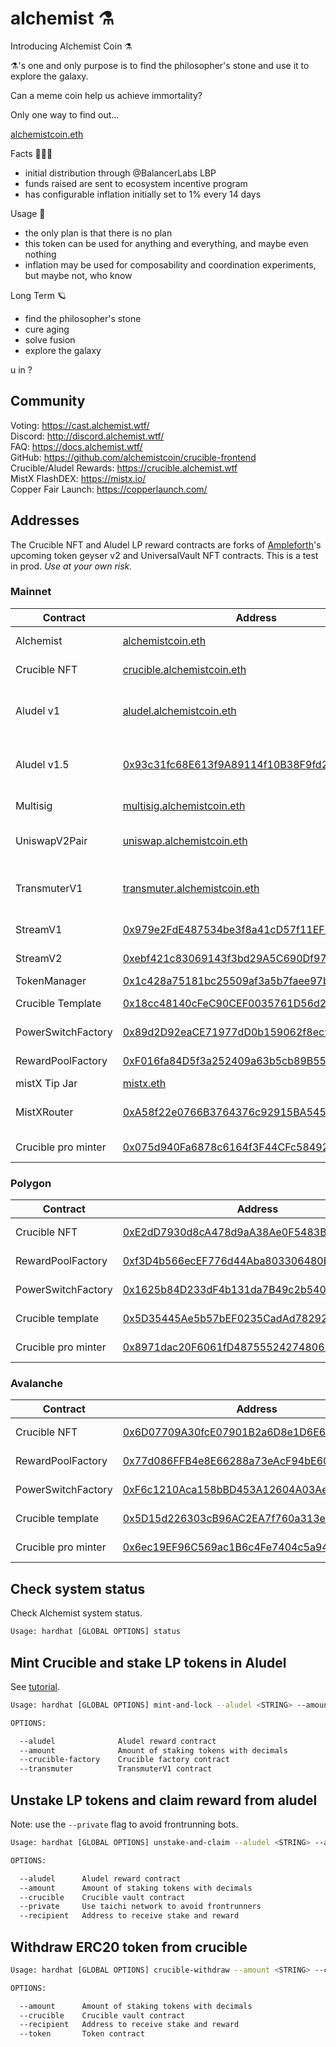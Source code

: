 # alchemist ⚗️

Introducing Alchemist Coin ⚗️

⚗️'s one and only purpose is to find the philosopher's stone and use it to explore the galaxy.

Can a meme coin help us achieve immortality?

Only one way to find out...

[alchemistcoin.eth](https://etherscan.io/token/0x88acdd2a6425c3faae4bc9650fd7e27e0bebb7ab)

Facts 🧝🏽‍♀️

- initial distribution through @BalancerLabs LBP
- funds raised are sent to ecosystem incentive program
- has configurable inflation initially set to 1% every 14 days

Usage 🧪

- the only plan is that there is no plan
- this token can be used for anything and everything, and maybe even nothing
- inflation may be used for composability and coordination experiments, but maybe not, who know

Long Term 🪐

- find the philosopher's stone
- cure aging
- solve fusion
- explore the galaxy

u in ?

## Community

Voting: https://cast.alchemist.wtf/  
Discord: http://discord.alchemist.wtf/  
FAQ: https://docs.alchemist.wtf/  
GitHub: https://github.com/alchemistcoin/crucible-frontend  
Crucible/Aludel Rewards: https://crucible.alchemist.wtf  
MistX FlashDEX: https://mistx.io/  
Copper Fair Launch: https://copperlaunch.com/

## Addresses

The Crucible NFT and Aludel LP reward contracts are forks of [Ampleforth](https://github.com/ampleforth)'s upcoming token geyser v2 and UniversalVault NFT contracts. This is a test in prod. _Use at your own risk._

### Mainnet

| Contract           | Address                                                                                                               | Description                                            |
| ------------------ | --------------------------------------------------------------------------------------------------------------------- | ------------------------------------------------------ |
| Alchemist          | [alchemistcoin.eth](https://etherscan.io/address/alchemistcoin.eth)                                                   | ERC20 token                                            |
| Crucible NFT       | [crucible.alchemistcoin.eth](https://etherscan.io/address/crucible.alchemistcoin.eth)                                 | crucible nft contract                                  |
| Aludel v1          | [aludel.alchemistcoin.eth](https://etherscan.io/address/aludel.alchemistcoin.eth)                                     | ⚗️/WETH LP (Uniswap v2) reward program                  |
| Aludel v1.5        | [0x93c31fc68E613f9A89114f10B38F9fd2EA5de6BC](https://etherscan.io/address/0x93c31fc68E613f9A89114f10B38F9fd2EA5de6BC) | ⚗️/WETH LP (Uniswap v2) reward program                  |
| Multisig           | [multisig.alchemistcoin.eth](https://etherscan.io/address/multisig.alchemistcoin.eth)                                 | community multisig                                     |
| UniswapV2Pair      | [uniswap.alchemistcoin.eth](https://etherscan.io/address/uniswap.alchemistcoin.eth)                                   | [⚗️/WETH uniswap pair](https://lp.mist.alchemist.wtf/)  |
| TransmuterV1       | [transmuter.alchemistcoin.eth](https://etherscan.io/address/transmuter.alchemistcoin.eth)                             | router contract for batched transactions               |
| StreamV1           | [0x979e2FdE487534be3f8a41cD57f11EF9E71cDC1A](https://etherscan.io/address/0x979e2FdE487534be3f8a41cD57f11EF9E71cDC1A) | inflation streaming                                    |
| StreamV2           | [0xebf421c83069143f3bd29A5C690Df97CC261E49c](https://etherscan.io/address/0xebf421c83069143f3bd29A5C690Df97CC261E49c) | inflation streaming                                    |
| TokenManager       | [0x1c428a75181bc25509af3a5b7faee97b4b6d3562](https://etherscan.io/address/0x1c428a75181bc25509af3a5b7faee97b4b6d3562) | treasury                                               |
| Crucible Template  | [0x18cc48140cFeC90CEF0035761D56d2d0ff3a110f](https://etherscan.io/address/0x18cc48140cFeC90CEF0035761D56d2d0ff3a110f) | crucible nft template                                  |
| PowerSwitchFactory | [0x89d2D92eaCE71977dD0b159062f8ec90EA64fc24](https://etherscan.io/address/0x89d2D92eaCE71977dD0b159062f8ec90EA64fc24) | factory contract                                       |
| RewardPoolFactory  | [0xF016fa84D5f3a252409a63b5cb89B555A0d27Ccf](https://etherscan.io/address/0xF016fa84D5f3a252409a63b5cb89B555A0d27Ccf) | factory contract                                       |
| mistX Tip Jar      | [mistx.eth](https://etherscan.io/address/mistx.eth)                                                                   | mistX tip jar                                          |
| MistXRouter        | [0xA58f22e0766B3764376c92915BA545d583c19DBc](https://etherscan.io/address/0xA58f22e0766B3764376c92915BA545d583c19DBc) | mistX transaction router                               |
| Crucible pro minter| [0x075d940Fa6878c6164f3F44CFc584923c4F5654C](https://etherscan.io/address/0x075d940Fa6878c6164f3F44CFc584923c4F5654C) | crucible pro minter                                    |

### Polygon
| Contract           | Address                                                                                                                 | Description                                          |
| ------------------ | ----------------------------------------------------------------------------------------------------------------------- | ---------------------------------------------------- |
| Crucible NFT       | [0xE2dD7930d8cA478d9aA38Ae0F5483B8A3B331C40](https://polygonscan.com/address/0xE2dD7930d8cA478d9aA38Ae0F5483B8A3B331C40)| crucible nft contract                                |
| RewardPoolFactory  | [0xf3D4b566ecEF776d44Aba803306480Ef634CB1Da](https://polygonscan.com/address/0xf3D4b566ecEF776d44Aba803306480Ef634CB1Da)| factory contract                                     |
| PowerSwitchFactory | [0x1625b84D233dF4b131da7B49c2b540890aBA0E96](https://polygonscan.com/address/0x1625b84D233dF4b131da7B49c2b540890aBA0E96)| factory contract                                     |
| Crucible template  | [0x5D35445Ae5b57bEF0235CadAd78292F8baBDba23](https://polygonscan.com/address/0x5D35445Ae5b57bEF0235CadAd78292F8baBDba23)| crucible template                                    |
| Crucible pro minter| [0x8971dac20F6061fD487555242748061e7c34B42E](https://polygonscan.com/address/0x6ec19EF96C569ac1B6c4Fe7404c5a948a9bB7416)| crucible pro minter                                  |

### Avalanche
| Contract           | Address                                                                                                                 | Description                                          |
| ------------------ | ----------------------------------------------------------------------------------------------------------------------- | ---------------------------------------------------- |
| Crucible NFT       | [0x6D07709A30fcE07901B2a6D8e1D6E6ac17eb96De](https://snowtrace.io/address/0x6D07709A30fcE07901B2a6D8e1D6E6ac17eb96De)   | crucible nft contract                                |
| RewardPoolFactory  | [0x77d086FFB4e8E66288a73eAcF94bE603a0197dbb](https://snowtrace.io/address/0x77d086FFB4e8E66288a73eAcF94bE603a0197dbb)   | factory contract                                     |
| PowerSwitchFactory | [0xF6c1210Aca158bBD453A12604A03AeD2659ac0ef](https://snowtrace.io/address/0xF6c1210Aca158bBD453A12604A03AeD2659ac0ef)   | factory contract                                     |
| Crucible template  | [0x5D15d226303cB96AC2EA7f760a313eA6bB36C508](https://snowtrace.io/address/0x5D15d226303cB96AC2EA7f760a313eA6bB36C508)   | crucible template                                    |
| Crucible pro minter| [0x6ec19EF96C569ac1B6c4Fe7404c5a948a9bB7416](https://snowtrace.io/address/0x6ec19EF96C569ac1B6c4Fe7404c5a948a9bB7416)   | crucible pro minter                                  |


## Check system status

Check Alchemist system status.

```bash
Usage: hardhat [GLOBAL OPTIONS] status
```

## Mint Crucible and stake LP tokens in Aludel

See [tutorial](https://www.notion.so/alchemist-tutorial-5f4f3f5f8b7946f59b3eb1b41a42d129).

```bash
Usage: hardhat [GLOBAL OPTIONS] mint-and-lock --aludel <STRING> --amount <STRING> --crucible-factory <STRING> --transmuter <STRING>

OPTIONS:

  --aludel              Aludel reward contract
  --amount              Amount of staking tokens with decimals
  --crucible-factory    Crucible factory contract
  --transmuter          TransmuterV1 contract
```

## Unstake LP tokens and claim reward from aludel

Note: use the `--private` flag to avoid frontrunning bots.

```bash
Usage: hardhat [GLOBAL OPTIONS] unstake-and-claim --aludel <STRING> --amount <STRING> --crucible <STRING> [--private] --recipient <STRING>

OPTIONS:

  --aludel      Aludel reward contract
  --amount      Amount of staking tokens with decimals
  --crucible    Crucible vault contract
  --private     Use taichi network to avoid frontrunners
  --recipient   Address to receive stake and reward
```

## Withdraw ERC20 token from crucible

```bash
Usage: hardhat [GLOBAL OPTIONS] crucible-withdraw --amount <STRING> --crucible <STRING> --recipient <STRING> --token <STRING>

OPTIONS:

  --amount      Amount of staking tokens with decimals
  --crucible    Crucible vault contract
  --recipient   Address to receive stake and reward
  --token       Token contract
```
